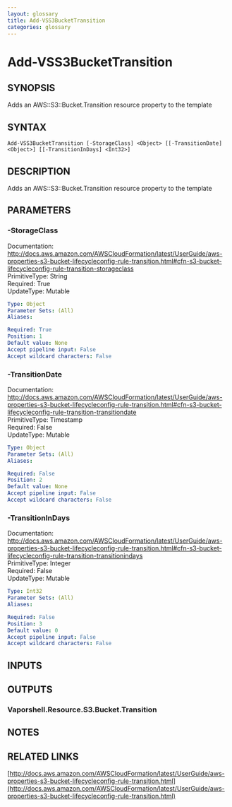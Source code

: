 ```yaml
---
layout: glossary
title: Add-VSS3BucketTransition
categories: glossary
---
```


# Add-VSS3BucketTransition

## SYNOPSIS
Adds an AWS::S3::Bucket.Transition resource property to the template

## SYNTAX

```
Add-VSS3BucketTransition [-StorageClass] <Object> [[-TransitionDate] <Object>] [[-TransitionInDays] <Int32>]
```

## DESCRIPTION
Adds an AWS::S3::Bucket.Transition resource property to the template

## PARAMETERS

### -StorageClass
Documentation: http://docs.aws.amazon.com/AWSCloudFormation/latest/UserGuide/aws-properties-s3-bucket-lifecycleconfig-rule-transition.html#cfn-s3-bucket-lifecycleconfig-rule-transition-storageclass    
PrimitiveType: String    
Required: True    
UpdateType: Mutable

```yaml
Type: Object
Parameter Sets: (All)
Aliases: 

Required: True
Position: 1
Default value: None
Accept pipeline input: False
Accept wildcard characters: False
```

### -TransitionDate
Documentation: http://docs.aws.amazon.com/AWSCloudFormation/latest/UserGuide/aws-properties-s3-bucket-lifecycleconfig-rule-transition.html#cfn-s3-bucket-lifecycleconfig-rule-transition-transitiondate    
PrimitiveType: Timestamp    
Required: False    
UpdateType: Mutable

```yaml
Type: Object
Parameter Sets: (All)
Aliases: 

Required: False
Position: 2
Default value: None
Accept pipeline input: False
Accept wildcard characters: False
```

### -TransitionInDays
Documentation: http://docs.aws.amazon.com/AWSCloudFormation/latest/UserGuide/aws-properties-s3-bucket-lifecycleconfig-rule-transition.html#cfn-s3-bucket-lifecycleconfig-rule-transition-transitionindays    
PrimitiveType: Integer    
Required: False    
UpdateType: Mutable

```yaml
Type: Int32
Parameter Sets: (All)
Aliases: 

Required: False
Position: 3
Default value: 0
Accept pipeline input: False
Accept wildcard characters: False
```

## INPUTS

## OUTPUTS

### Vaporshell.Resource.S3.Bucket.Transition

## NOTES

## RELATED LINKS

[http://docs.aws.amazon.com/AWSCloudFormation/latest/UserGuide/aws-properties-s3-bucket-lifecycleconfig-rule-transition.html](http://docs.aws.amazon.com/AWSCloudFormation/latest/UserGuide/aws-properties-s3-bucket-lifecycleconfig-rule-transition.html)


